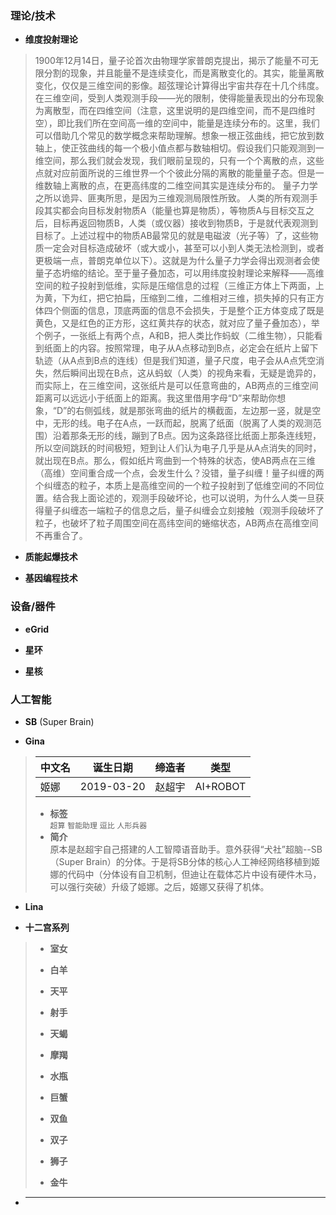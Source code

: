 ### 理论/技术
- **维度投射理论**
> 1900年12月14日，量子论首次由物理学家普朗克提出，揭示了能量不可无限分割的现象，并且能量不是连续变化，而是离散变化的。其实，能量离散变化，仅仅是三维空间的影像。超弦理论计算得出宇宙共存在十几个纬度。在三维空间，受到人类观测手段——光的限制，使得能量表现出的分布现象为离散型，而在四维空间（注意，这里说明的是四维空间，而不是四维时空），即比我们所在空间高一维的空间中，能量是连续分布的。这里，我们可以借助几个常见的数学概念来帮助理解。想象一根正弦曲线，把它放到数轴上，使正弦曲线的每一个极小值点都与数轴相切。假设我们只能观测到一维空间，那么我们就会发现，我们眼前呈现的，只有一个个离散的点，这些点就对应前面所说的三维世界一个个彼此分隔的离散的能量量子态。但是一维数轴上离散的点，在更高纬度的二维空间其实是连续分布的。
> 量子力学之所以诡异、匪夷所思，是因为三维观测局限性所致。
> 人类的所有观测手段其实都会向目标发射物质A（能量也算是物质），等物质A与目标交互之后，目标再返回物质B，人类（或仪器）接收到物质B，于是就代表观测到目标了。上述过程中的物质AB最常见的就是电磁波（光子等）了，这些物质一定会对目标造成破坏（或大或小，甚至可以小到人类无法检测到，或者更极端一点，普朗克单位以下）。这就是为什么量子力学会得出观测者会使量子态坍缩的结论。至于量子叠加态，可以用纬度投射理论来解释——高维空间的粒子投射到低维，实际是压缩信息的过程（三维正方体上下两面，上为黄，下为红，把它拍扁，压缩到二维，二维相对三维，损失掉的只有正方体四个侧面的信息，顶底两面的信息不会损失，于是整个正方体变成了既是黄色，又是红色的正方形，这红黄共存的状态，就对应了量子叠加态），举个例子，一张纸上有两个点，A和B，把人类比作蚂蚁（二维生物），只能看到纸面上的内容。按照常理，电子从A点移动到B点，必定会在纸片上留下轨迹（从A点到B点的连线）但是我们知道，量子尺度，电子会从A点凭空消失，然后瞬间出现在B点，这从蚂蚁（人类）的视角来看，无疑是诡异的，而实际上，在三维空间，这张纸片是可以任意弯曲的，AB两点的三维空间距离可以远远小于纸面上的距离。我这里借用字母“D”来帮助你想象，“D”的右侧弧线，就是那张弯曲的纸片的横截面，左边那一竖，就是空中，无形的线。电子在A点，一跃而起，脱离了纸面（脱离了人类的观测范围）沿着那条无形的线，蹦到了B点。因为这条路径比纸面上那条连线短，所以空间跳跃的时间极短，短到让人们认为电子几乎是从A点消失的同时，就出现在B点。那么，假如纸片弯曲到一个特殊的状态，使AB两点在三维（高维）空间重合成一个点，会发生什么？没错，量子纠缠！量子纠缠的两个纠缠态的粒子，本质上是高维空间的一个粒子投射到了低维空间的不同位置。结合我上面论述的，观测手段破坏论，也可以说明，为什么人类一旦获得量子纠缠态一端粒子的信息之后，量子纠缠会立刻接触（观测手段破坏了粒子，也破坏了粒子周围空间在高纬空间的蜷缩状态，AB两点在高维空间不再重合了。
- **质能起爆技术**
>  
- **基因编程技术**
> 
### 设备/器件
- **eGrid**
>  
- **星环**
>  
- **星核**
>  
### 人工智能
- **SB** (Super Brain)
>  
- **Gina**
> |中文名|诞生日期|缔造者|类型|
> |------|------|------|------|
> |姬娜|2019-03-20|赵超宇|AI+ROBOT|
> - **标签**  
> `超算` `智能助理` `逗比` `人形兵器`
> - **简介**  
> 原本是赵超宇自己搭建的人工智障语音助手。意外获得“犬社”超脑--SB（Super Brain）的分体。于是将SB分体的核心人工神经网络移植到姬娜的代码中（分体设有自卫机制，但迪让在载体芯片中设有硬件木马，可以强行突破）升级了姬娜。之后，姬娜又获得了机体。

- **Lina**
>  
- **十二宫系列**
> - **室女**
>> 
> - **白羊**
>> 
> - **天平**
>>  
> - **射手**
>>  
> - **天蝎**
>>  
> - **摩羯**
>>  
> - **水瓶**
>>  
> - **巨蟹**
>>  
> - **双鱼**
>>  
> - **双子**
>>  
> - **狮子**
>>  
> - **金牛**
>> 
- ****
>  
